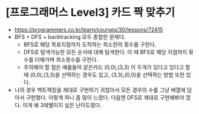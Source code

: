 # [프로그래머스 Level3] 카드 짝 맞추기
- https://programmers.co.kr/learn/courses/30/lessons/72415
- BFS + DFS + backtracking 모두 종합한 문제다. 
  - BFS로 해당 목표지점까지 도착하는 최소한의 횟수를 구한다.
  - DFS로 탐색가능한 모든 순서에 대해 탐색한다. 이 때 BFS로 해당 지점까지 횟수를 더해가며 최소횟수를 구한다.
  - 주의해야 할 점은 예를들어 같은카드 (0,0),(3,3) 이 두개가 있다고 있다고 할 때 (0,0),(3,3)을 선택하는 경우도 있고, (3,3),(0,0)을 선택하는 방법 또한 있다.
- 나의 경우 백트랙킹을 제대로 구현하기 귀찮아서 모든 경우의 수를 그냥 배열에 담아서 구현했다. 이렇게 하니 좀 많이 느렸다. 다음엔 DFS로 제대로 구현해봐야 겠다. 이게 왜 3레벨이지 싶은 난이도였다. 